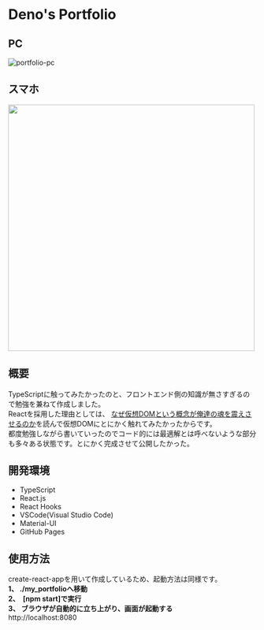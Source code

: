 # Deno's Portfolio

## PC
![portfolio-pc](https://user-images.githubusercontent.com/52130732/95675130-cd09e880-0bef-11eb-9f53-4aaa7c3321da.png)

## スマホ
<img src="https://user-images.githubusercontent.com/52130732/95675187-3f7ac880-0bf0-11eb-8289-cd63f8d82182.png" width="500px">

## 概要
TypeScriptに触ってみたかったのと、フロントエンド側の知識が無さすぎるので勉強を兼ねて作成しました。  
Reactを採用した理由としては、
[なぜ仮想DOMという概念が俺達の魂を震えさせるのか](https://qiita.com/mizchi/items/4d25bc26def1719d52e6 "qiita1")を読んで仮想DOMにとにかく触れてみたかったからです。  
都度勉強しながら書いていったのでコード的には最適解とは呼べないような部分も多々ある状態です。とにかく完成させて公開したかった。

## 開発環境
- TypeScript
- React.js
- React Hooks
- VSCode(Visual Studio Code)
- Material-UI
- GitHub Pages

## 使用方法
create-react-appを用いて作成しているため、起動方法は同様です。  
**1、 ./my_portfolioへ移動**  
**2、　[npm start]で実行**  
**3、 ブラウザが自動的に立ち上がり、画面が起動する**  
http://localhost:8080
